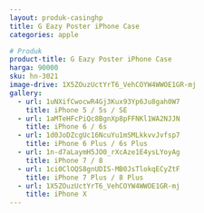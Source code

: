 ```yaml
---
layout: produk-casinghp
title: G Eazy Poster iPhone Case
categories: apple

# Produk
product-title: G Eazy Poster iPhone Case
harga: 90000
sku: hn-3021
image-drive: 1X5ZOuzUctYrT6_VehCOYW4WWOE1GR-mj
gallery:
  - url: 1uNXifCwocwR4Gj3Kux93Yp6Ju8gah0W7
    title: iPhone 5 / 5s / SE
  - url: 1aMTeHFcPiQc8BgnXp8pFFNKl1WA2NJJN
    title: iPhone 6 / 6s
  - url: 1d0JoDZcgUc16NcuYu1mSMLkkvvJvfsp7
    title: iPhone 6 Plus / 6s Plus
  - url: 1n-d7aLaymH5JO0_rXcAze1E4ysLYoyAg
    title: iPhone 7 / 8
  - url: 1ci0ClOQS8gnUDIS-MB0JsTlokqECyZtF
    title: iPhone 7 Plus / 8 Plus
  - url: 1X5ZOuzUctYrT6_VehCOYW4WWOE1GR-mj
    title: iPhone X
---
```

